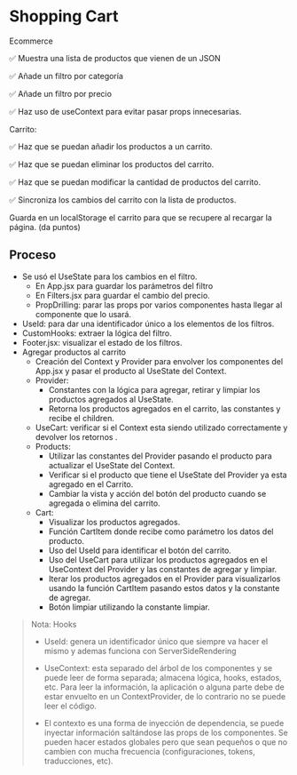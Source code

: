 # Shopping Cart

Ecommerce

✅ Muestra una lista de productos que vienen de un JSON

✅ Añade un filtro por categoría

✅ Añade un filtro por precio

✅ Haz uso de useContext para evitar pasar props innecesarias.

Carrito:

✅ Haz que se puedan añadir los productos a un carrito.

✅ Haz que se puedan eliminar los productos del carrito.

✅ Haz que se puedan modificar la cantidad de productos del carrito.

✅ Sincroniza los cambios del carrito con la lista de productos.

 Guarda en un localStorage el carrito para que se recupere al recargar la página. (da puntos)

## Proceso

- Se usó el UseState para los cambios en el filtro.
  - En App.jsx para guardar los parámetros del filtro
  - En Filters.jsx para guardar el cambio del precio.
  - PropDrilling: parar las props por varios componentes hasta llegar al componente que lo usará.
- UseId: para dar una identificador único a los elementos de los filtros.
- CustomHooks: extraer la lógica del filtro.
- Footer.jsx: visualizar el estado de los filtros.
- Agregar productos al carrito
  - Creación del Context y Provider para envolver los componentes del App.jsx y pasar el producto al UseState del Context.
  - Provider:
    - Constantes con la lógica para agregar, retirar y limpiar los productos agregados al UseState.
    - Retorna los productos agregados en el carrito, las constantes y recibe el children.
  - UseCart: verificar si el Context esta siendo utilizado correctamente y devolver los retornos .
  - Products:
    - Utilizar las constantes del Provider pasando el producto para actualizar el UseState del Context.
    - Verificar si el producto que tiene el UseState del Provider ya esta agregado en el Carrito.
    - Cambiar la vista y acción del botón del producto cuando se agregada o elimina del carrito.
  - Cart:
    - Visualizar los productos agregados.
    - Función CartItem donde recibe como parámetro los datos del producto.
    - Uso del UseId para identificar el botón del carrito.
    - Uso del UseCart para utilizar los productos agregados en el UseContext del Provider y las constantes de agregar y limpiar.
    - Iterar los productos agregados en el Provider para visualizarlos usando la función CartItem pasando estos datos y la constante de agregar.
    - Botón limpiar utilizando la constante limpiar.

> Nota: Hooks
>
> - UseId: genera un identificador único que siempre va hacer el mismo y ademas funciona con ServerSideRendering
>
> - UseContext: esta separado del árbol de los componentes y se puede leer de forma separada; almacena lógica, hooks, estados, etc. Para leer la información, la aplicación o alguna parte debe de estar envuelto en un ContextProvider, de lo contrario no se puede leer el código.
>
> - El contexto es una forma de inyección de dependencia, se puede inyectar información saltándose las props de los componentes. Se pueden hacer estados globales pero que sean pequeños o que no cambien con mucha frecuencia (configuraciones, tokens, traducciones, etc).

